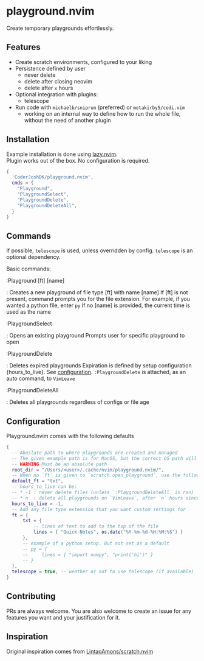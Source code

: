 # playground.nvim

Create temporary playgrounds effortlessly.

## Features

* Create scratch environments, configured to your liking
* Persistence defined by user
  * never delete
  * delete after closing neovim
  * delete after `x` hours
* Optional integration with plugins:
  * telescope
* Run code with `michaelb/sniprun` (preferred) or `metakirby5/codi.vim`
  * working on an internal way to define how to run the whole file, without the need of another plugin

## Installation

Example installation is done using [lazy.nvim](https://github.com/folke/lazy.nvim).  
Plugin works out of the box. No configuration is required.

```lua
{  
  'CoderJoshDK/playground.nvim',
  cmds = {
    "Playground",
    "PlaygroundSelect",
    "PlaygroundDelete",
    "PlaygroundDeleteAll",
  }
}
```

## Commands

If possible, `telescope` is used, unless overridden by config. `telescope` is an optional dependency.

Basic commands:

:Playground [ft] [name]

: Creates a new playground of file type [ft] with name [name]
If [ft] is not present, command prompts you for the file extension.
For example, if you wanted a python file, enter `py`
If no [name] is provided, the current time is used as the name

:PlaygroundSelect

: Opens an existing playground
Prompts user for specific playground to open

:PlaygroundDelete

: Deletes expired playgrounds
Expiration is defined by setup configuration {hours_to_live}. See [configuration](#configuration).
`:PlaygroundDelete` is attached, as an auto command, to `VimLeave`

:PlaygroundDeleteAll

: Deletes all playgrounds regardless of configs or file age

## Configuration

Playground.nvim comes with the following defaults

```lua
{  
  -- Aboslute path to where playgrounds are created and managed
  -- The given example path is for MacOS, but the correct OS path will be used
  -- WARNING Must be an absolute path
  root_dir = "/Users/<user>/.cache/nvim/playground.nvim/", 
  -- When no `ft` is given to `scratch.open_playground`, use the following default extension
  default_ft = "txt",
  -- hours_to_live can be:
  -- * -1 : never delete files (unless `:PlaygroundDeleteAll` is ran)
  -- * n  : delete all playgrounds on `VimLeave`, after `n` hours since playground creation
  hours_to_live = -1,
  -- Add any file type extension that you want custom settings for
  ft = {
      txt = {
          -- lines of text to add to the top of the file
          lines = { "Quick Notes", os.date("%Y-%m-%d-%H:%M:%S") }
      },
      -- example of a python setup. But not set as a default
      -- py = {
      --     lines = { "import numpy", "print('hi')" }
      -- }
  },
  telescope = true, -- weather or not to use telescope (if available)
}
```

## Contributing

PRs are always welcome. You are also welcome to create an issue for any features you want and your justification for it.

## Inspiration

Original inspiration comes from [LintaoAmons/scratch.nvim](https://github.com/LintaoAmons/scratch.nvim)
